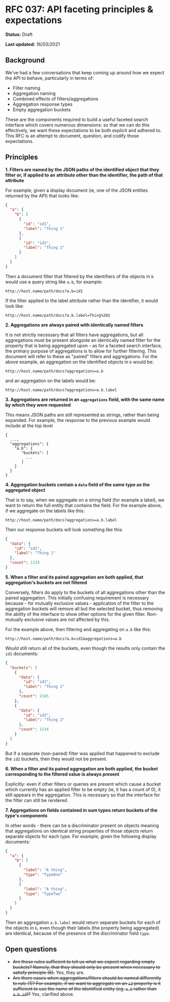 # RFC 037: API faceting principles & expectations

**Status:** Draft

**Last updated:** 16/03/2021

## Background

We've had a few conversations that keep coming up around how we expect the API to behave, particularly in terms of:

- Filter naming
- Aggregation naming
- Combined effects of filters/aggregations
- Aggregation response types
- Empty aggregation buckets

These are the components required to build a useful faceted search interface which covers numerous dimensions: so that we can do this effectively, we want these expectations to be both explicit and adhered to. This RFC is an attempt to document, question, and codify those expectations.

## Principles

**1. Filters are named by the JSON paths of the identified object that they filter or, if applied to an attribute other than the identifier, the path of that attribute**

For example, given a display document (ie, one of the JSON entities returned by the API) that looks like:

```json
{
  "a": {
    "b": [
      {
        "id": "id1",
        "label": "Thing 1"
      },
      {
        "id": "id2",
        "label": "Thing 2"
      }
    ]
  }
}
```

Then a document filter that filtered by the identifiers of the objects in `b` would use a query string like `a.b`, for example:

```
http://host.name/path/docs?a.b=id1
```

If the filter applied to the label attribute rather than the identifier, it would look like:
```
http://host.name/path/docs?a.b.label=Thing%202
```

**2. Aggregations are always paired with identically named filters**

It is not strictly necessary that all filters have aggregations, but all aggregations must be present alongside an identically named filter for the property that is being aggregated upon - as for a faceted search interface, the primary purpose of aggregations is to allow for further filtering. This document will refer to these as "paired" filters and aggregations. For the above example, an aggregation on the identified objects in `b` would be:

```
http://host.name/path/docs?aggregations=a.b
```

and an aggregation on the labels would be:
```
http://host.name/path/docs?aggregations=a.b.label
```

**3. Aggregations are returned in an `aggregations` field, with the same name by which they were requested**

This means JSON paths are still represented as strings, rather than being expanded. For example, the response to the previous example would include at the top level

```
{
  ...,
  "aggregations": {
    "a.b": {
       "buckets": [
         ...
       ]
    }
  }
}
```



**4. Aggregation buckets contain a `data` field of the same type as the aggregated object**

That is to say, when we aggregate on a string field (for example a label), we want to return the full entity that contains the field. For the example above, if we aggregate on the labels like this:

```
http://host.name/path/docs?aggregations=a.b.label
```

Then our response buckets will look something like this:

```json
{
  "data": {
    "id": "id1",
    "label": "Thing 1"
  },
  "count": 1234
}
```

**5. When a filter and its paired aggregation are both applied, that aggregation's buckets are not filtered**

Conversely, filters do apply to the buckets of all aggregations other than the paired aggregation. This initially confusing requirement is necessary because - for mutually exclusive values - application of the filter to the aggregation buckets will remove all but the selected bucket, thus removing the ability of the interface to show other options for the given filter. Non-mutually exclusive values are not affected by this.

For the example above, then filtering and aggregating on `a.b` like this:

```
http://host.name/path/docs?a.b=id1&aggregations=a.b
```

 Would still return all of the buckets, even though the results only contain the `id1` documents:

```json
{
  "buckets": [
    {
      "data": {
        "id": "id1",
        "label": "Thing 1"
      },
      "count": 2345
    },
    {
      "data": {
        "id": "id2",
        "label": "Thing 2"
      },
      "count": 1234
    }
  ]
}
```

But if a separate (non-paired) filter was applied that happened to exclude the `id2` buckets, then they would not be present.

**6. When a filter and its paired aggregation are both applied, the bucket corresponding to the filtered value is always present**

Explicitly: even if other filters or queries are present which cause a bucket which currently has an applied filter to be empty (ie, it has a count of 0), it still appears in the aggregation. This is necessary so that the interface for the filter can still be rendered.

**7. Aggregations on fields contained in sum types return buckets of the type's components**

In other words - there can be a discriminator present on objects meaning that aggregations on identical string properties of those objects return separate objects for each type. For example, given the following display documents:

```json
{
  "a": {
    "b": [
      {
        "label": "A thing",
        "type": "TypeOne"
      },
      {
        "label": "A thing",
        "type": "TypeTwo"
      }
    ]
  }
}
```

Then an aggregation `a.b.label` would return separate buckets for each of the objects in `b`, even though their labels (the property being aggregated) are identical, because of the presence of the discriminator field `type`.

## Open questions

- ~~Are these rules sufficient to tell us what we expect regarding empty buckets? Namely, that they should only be present when necessary to satisfy principle (6).~~ Yes, they are.
- ~~Are there cases when aggregations/filters should be named differently to rule (1)? For example, if we want to aggregate on an `id` property is it sufficient to use the name of the identified entity (eg, `a.b` rather than `a.b.id`)?~~ Yes, clarified above.